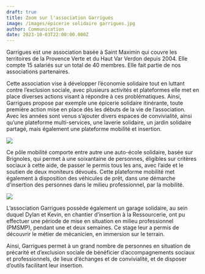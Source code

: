 ```yaml
---
draft: true
title: Zoom sur l'association Garrigues
image: /images/épicerie solidaire garrigues.jpg
author: Communication
date: 2023-10-03T22:00:00.000Z
---
```


Garrigues est une association basée à Saint Maximin qui couvre les territoires de la Provence Verte et du Haut Var Verdon depuis 2004. Elle compte 15 salariés sur un total de 40 membres. Elle fait partie de nos associations partenaires.

Cette association vise à développer l’économie solidaire tout en luttant contre l’exclusion sociale, avec plusieurs activités et
plateformes elle met en place diverses actions visant à répondre à ces problématiques. Ainsi, Garrigues propose par exemple une épicerie solidaire itinérante, toute première action mise en place dès les débuts de la vie de l’association. Avec les années sont venus s’ajouter divers espaces de convivialité, ainsi qu’une plateforme multi-services, une laverie solidaire, un jardin solidaire partagé, mais également une plateforme mobilité et insertion.

![](</images/espaceConvi garrigues.png>)

Ce pôle mobilité comporte entre autre une auto-école solidaire, basée sur Brignoles, qui permet à une soixantaine de personnes, éligibles sur critères sociaux à cette aide, de passer le permis tous les ans, avec l’aide et le soutien de deux moniteurs dévoués. Cette plateforme mobilité met également à disposition des véhicules de prêt, dans une démarche d’insertion des personnes dans le milieu professionnel, par la mobilité.

![](</images/garage garrigues.jpg>)

L’association Garrigues possède également un garage solidaire, au sein duquel Dylan et Kevin, en chantier d’insertion à la Ressourcerie, ont pu effectuer une période de mise en situation en milieu professionnel (PMSMP), pendant une et deux semaines. Ce stage leur a permis de découvrir le métier de mécanicien, en immersion sur le terrain.

Ainsi, Garrigues permet à un grand nombre de personnes en situation de précarité et d’exclusion sociale de bénéficier d’accompagnements sociaux et professionnels, de lieux d’échanges et de convivialité, et de disposer d’outils facilitant leur insertion.
